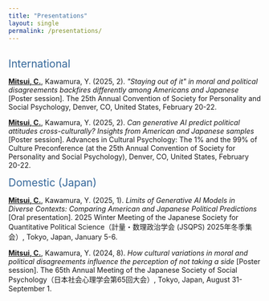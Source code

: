 ```yaml
---
title: "Presentations"
layout: single
permalink: /presentations/
---
```


<br><span style="color: #336699; font-size: 1.5em;">International</span><br>

**<u>Mitsui, C.</u>**, Kawamura, Y. (2025, 2). *"Staying out of it" in moral and political disagreements backfires differently among Americans and Japanese* [Poster session]. The 25th Annual Convention of Society for Personality and Social Psychology, Denver, CO, United States, February 20-22.

**<u>Mitsui, C.</u>**, Kawamura, Y. (2025, 2). *Can generative AI predict political attitudes cross-culturally? Insights from American and Japanese samples* [Poster session]. Advances in Cultural Psychology: The 1% and the 99% of Culture Preconference (at the 25th Annual Convention of Society for Personality and Social Psychology), Denver, CO, United States, February 20-22.

<span style="color: #336699; font-size: 1.5em;">Domestic (Japan)</span><br>

**<u>Mitsui, C.</u>**, Kawamura, Y. (2025, 1). *Limits of Generative AI Models in Diverse Contexts: Comparing American and Japanese Political Predictions* [Oral presentation]. 2025 Winter Meeting of the Japanese Society for Quantitative Political Science（計量・数理政治学会 (JSQPS) 2025年冬季集会）, Tokyo, Japan, January 5-6.

**<u>Mitsui, C.</u>**, Kawamura, Y. (2024, 8). *How cultural variations in moral and political disagreements influence the perception of not taking a side* [Poster session]. The 65th Annual Meeting of the Japanese Society of Social Psychology（日本社会心理学会第65回大会）, Tokyo, Japan, August 31-September 1.
